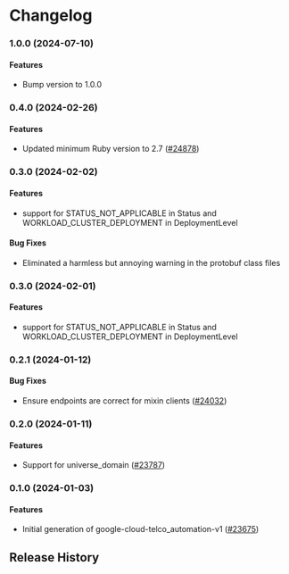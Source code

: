 # Changelog

### 1.0.0 (2024-07-10)

#### Features

* Bump version to 1.0.0 

### 0.4.0 (2024-02-26)

#### Features

* Updated minimum Ruby version to 2.7 ([#24878](https://github.com/googleapis/google-cloud-ruby/issues/24878)) 

### 0.3.0 (2024-02-02)

#### Features

* support for STATUS_NOT_APPLICABLE in Status and WORKLOAD_CLUSTER_DEPLOYMENT in DeploymentLevel 
#### Bug Fixes

* Eliminated a harmless but annoying warning in the protobuf class files 

### 0.3.0 (2024-02-01)

#### Features

* support for STATUS_NOT_APPLICABLE in Status and WORKLOAD_CLUSTER_DEPLOYMENT in DeploymentLevel 

### 0.2.1 (2024-01-12)

#### Bug Fixes

* Ensure endpoints are correct for mixin clients ([#24032](https://github.com/googleapis/google-cloud-ruby/issues/24032)) 

### 0.2.0 (2024-01-11)

#### Features

* Support for universe_domain ([#23787](https://github.com/googleapis/google-cloud-ruby/issues/23787)) 

### 0.1.0 (2024-01-03)

#### Features

* Initial generation of google-cloud-telco_automation-v1 ([#23675](https://github.com/googleapis/google-cloud-ruby/issues/23675)) 

## Release History
